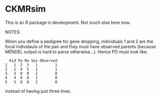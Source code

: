 # CKMRsim

This is an R package in development.  Not much else here now.

NOTES:

When you define a pedigree for gene dropping, individuals 1 and 2 are the focal
individauls of the pair and they must have observed parents (because MENDEL output
is hard to parse otherwise...).  Hence PO must look like:
```
  Kid Pa Ma Sex Observed
1   1  2  3   1        1
2   2  4  5   1        1
3   3  0  0   2        0
4   4  0  0   1        0
5   5  0  0   2        0
```
instead of having just three lines.
